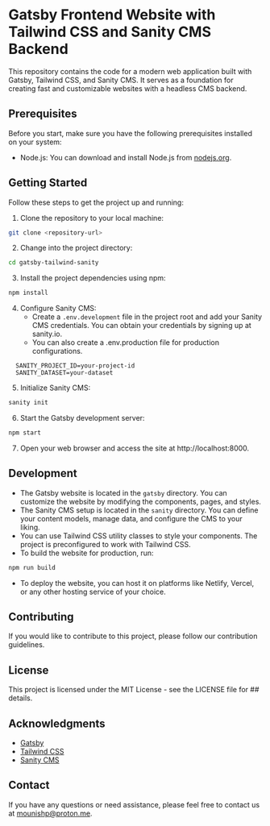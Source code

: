 # Gatsby Frontend Website with Tailwind CSS and Sanity CMS Backend

This repository contains the code for a modern web application built with Gatsby, Tailwind CSS, and Sanity CMS. It serves as a foundation for creating fast and customizable websites with a headless CMS backend.

## Prerequisites

Before you start, make sure you have the following prerequisites installed on your system:

- Node.js: You can download and install Node.js from [nodejs.org](https://nodejs.org/).

## Getting Started

Follow these steps to get the project up and running:

1. Clone the repository to your local machine:
```sh
git clone <repository-url>
```

2. Change into the project directory:
```sh
cd gatsby-tailwind-sanity
```

3. Install the project dependencies using npm:
```sh
npm install
```

4. Configure Sanity CMS:
   - Create a `.env.development` file in the project root and add your Sanity CMS credentials. You can obtain your credentials by signing up at sanity.io.
   - You can also create a .env.production file for production configurations.
```env
  SANITY_PROJECT_ID=your-project-id
  SANITY_DATASET=your-dataset
```

5. Initialize Sanity CMS:
```sh
sanity init
```
6. Start the Gatsby development server:
```sh
npm start
```
7. Open your web browser and access the site at http://localhost:8000.

## Development

- The Gatsby website is located in the `gatsby` directory. You can customize the website by modifying the components, pages, and styles.
- The Sanity CMS setup is located in the `sanity` directory. You can define your content models, manage data, and configure the CMS to your liking.
- You can use Tailwind CSS utility classes to style your components. The project is preconfigured to work with Tailwind CSS.
- To build the website for production, run:
```sh
npm run build
```
- To deploy the website, you can host it on platforms like Netlify, Vercel, or any other hosting service of your choice.


## Contributing

If you would like to contribute to this project, please follow our contribution guidelines.

## License

This project is licensed under the MIT License - see the LICENSE file for ## details.

## Acknowledgments

- [Gatsby](https://gatsbyjs.com)
- [Tailwind CSS](https://tailwindcss.com)
- [Sanity CMS](https://sanity.io)

## Contact

If you have any questions or need assistance, please feel free to contact us at mounishp@proton.me.